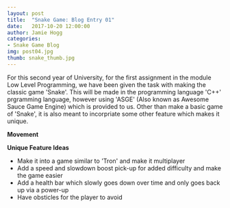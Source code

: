 ```yaml
---
layout: post
title:  "Snake Game: Blog Entry 01"
date:   2017-10-20 12:00:00
author: Jamie Hogg
categories: 
- Snake Game Blog
img: post04.jpg
thumb: snake_thumb.jpg
---
```

For this second year of University, for the first assignment in the module Low Level Programming, 
we have been given the task with making the classic game 'Snake'. This will be made in the programming 
language 'C++' prgramming language, however using 'ASGE' (Also known as Awesome Sauce Game Engine) which 
is provided to us. Other than make a basic game of 'Snake', it is also meant to incorpriate some other 
feature which makes it unique.

<B>Movement</B><BR>

<B>Unique Feature Ideas</B><BR>
- Make it into a game similar to 'Tron' and make it multiplayer
- Add a speed and slowdown boost pick-up for added difficulty and make the game easier
- Add a health bar which slowly goes down over time and only goes back up via a power-up
- Have obsticles for the player to avoid
